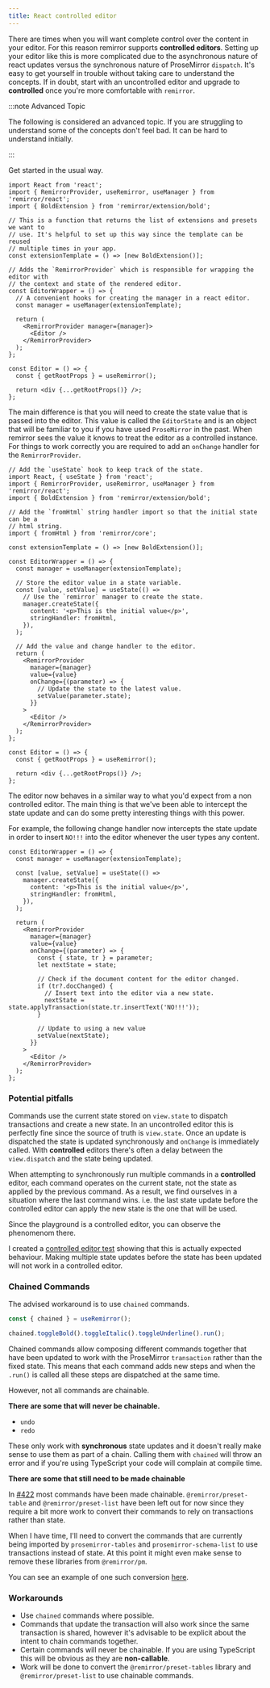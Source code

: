 ```yaml
---
title: React controlled editor
---
```


There are times when you will want complete control over the content in your editor. For this reason remirror supports **controlled editors**. Setting up your editor like this is more complicated due to the asynchronous nature of react updates versus the synchronous nature of ProseMirror `dispatch`. It's easy to get yourself in trouble without taking care to understand the concepts. If in doubt, start with an uncontrolled editor and upgrade to **controlled** once you're more comfortable with `remirror`.

:::note Advanced Topic

The following is considered an advanced topic. If you are struggling to understand some of the concepts don't feel bad. It can be hard to understand initially.

:::

Get started in the usual way.

```tsx
import React from 'react';
import { RemirrorProvider, useRemirror, useManager } from 'remirror/react';
import { BoldExtension } from 'remirror/extension/bold';

// This is a function that returns the list of extensions and presets we want to
// use. It's helpful to set up this way since the template can be reused
// multiple times in your app.
const extensionTemplate = () => [new BoldExtension()];

// Adds the `RemirrorProvider` which is responsible for wrapping the editor with
// the context and state of the rendered editor.
const EditorWrapper = () => {
  // A convenient hooks for creating the manager in a react editor.
  const manager = useManager(extensionTemplate);

  return (
    <RemirrorProvider manager={manager}>
      <Editor />
    </RemirrorProvider>
  );
};

const Editor = () => {
  const { getRootProps } = useRemirror();

  return <div {...getRootProps()} />;
};
```

The main difference is that you will need to create the state value that is passed into the editor. This value is called the `EditorState` and is an object that will be familiar to you if you have used `ProseMirror` in the past. When remirror sees the value it knows to treat the editor as a controlled instance. For things to work correctly you are required to add an `onChange` handler for the `RemirrorProvider`.

```tsx
// Add the `useState` hook to keep track of the state.
import React, { useState } from 'react';
import { RemirrorProvider, useRemirror, useManager } from 'remirror/react';
import { BoldExtension } from 'remirror/extension/bold';

// Add the `fromHtml` string handler import so that the initial state can be a
// html string.
import { fromHtml } from 'remirror/core';

const extensionTemplate = () => [new BoldExtension()];

const EditorWrapper = () => {
  const manager = useManager(extensionTemplate);

  // Store the editor value in a state variable.
  const [value, setValue] = useState(() =>
    // Use the `remirror` manager to create the state.
    manager.createState({
      content: '<p>This is the initial value</p>',
      stringHandler: fromHtml,
    }),
  );

  // Add the value and change handler to the editor.
  return (
    <RemirrorProvider
      manager={manager}
      value={value}
      onChange={(parameter) => {
        // Update the state to the latest value.
        setValue(parameter.state);
      }}
    >
      <Editor />
    </RemirrorProvider>
  );
};

const Editor = () => {
  const { getRootProps } = useRemirror();

  return <div {...getRootProps()} />;
};
```

The editor now behaves in a similar way to what you'd expect from a non controlled editor. The main thing is that we've been able to intercept the state update and can do some pretty interesting things with this power.

For example, the following change handler now intercepts the state update in order to insert `NO!!!` into the editor whenever the user types any content.

```tsx
const EditorWrapper = () => {
  const manager = useManager(extensionTemplate);

  const [value, setValue] = useState(() =>
    manager.createState({
      content: '<p>This is the initial value</p>',
      stringHandler: fromHtml,
    }),
  );

  return (
    <RemirrorProvider
      manager={manager}
      value={value}
      onChange={(parameter) => {
        const { state, tr } = parameter;
        let nextState = state;

        // Check if the document content for the editor changed.
        if (tr?.docChanged) {
          // Insert text into the editor via a new state.
          nextState = state.applyTransaction(state.tr.insertText('NO!!!'));
        }

        // Update to using a new value
        setValue(nextState);
      }}
    >
      <Editor />
    </RemirrorProvider>
  );
};
```

### Potential pitfalls

Commands use the current state stored on `view.state` to dispatch transactions and create a new state. In an uncontrolled editor this is perfectly fine since the source of truth is `view.state`. Once an update is dispatched the state is updated synchronously and `onChange` is immediately called. With **controlled** editors there's often a delay between the `view.dispatch` and the state being updated.

When attempting to synchronously run multiple commands in a **controlled** editor, each command operates on the current state, not the state as applied by the previous command. As a result, we find ourselves in a situation where the last command wins. i.e. the last state update before the controlled editor can apply the new state is the one that will be used.

Since the playground is a controlled editor, you can observe the phenomenom there.

I created a [controlled editor test](https://github.com/remirror/remirror/blob/7477b9357368d62e201d05db4d9872954ae13c11/packages/%40remirror/react/src/components/__tests__/react-editor-controlled.spec.tsx#L368-L418) showing that this is actually expected behaviour. Making multiple state updates before the state has been updated will not work in a controlled editor.

### Chained Commands

The advised workaround is to use `chained` commands.

```ts
const { chained } = useRemirror();

chained.toggleBold().toggleItalic().toggleUnderline().run();
```

Chained commands allow composing different commands together that have been updated to work with the ProseMirror `transaction` rather than the fixed state. This means that each command adds new steps and when the `.run()` is called all these steps are dispatched at the same time.

However, not all commands are chainable.

**There are some that will never be chainable.**

- `undo`
- `redo`

These only work with **synchronous** state updates and it doesn't really make sense to use them as part of a chain. Calling them with `chained` will throw an error and if you're using TypeScript your code will complain at compile time.

**There are some that still need to be made chainable**

In [#422](https://github.com/remirror/remirror/pull/422) most commands have been made chainable. `@remirror/preset-table` and `@remirror/preset-list` have been left out for now since they require a bit more work to convert their commands to rely on transactions rather than state.

When I have time, I'll need to convert the commands that are currently being imported by `prosemirror-tables` and `prosemirror-schema-list` to use transactions instead of state. At this point it might even make sense to remove these libraries from `@remirror/pm`.

You can see an example of one such conversion [here](https://github.com/remirror/remirror/blob/7477b9357368d62e201d05db4d9872954ae13c11/packages/%40remirror/core-utils/src/command-utils.ts#L128-L164).

### Workarounds

- Use `chained` commands where possible.
- Commands that update the transaction will also work since the same transaction is shared, however it's advisable to be explicit about the intent to chain commands together.
- Certain commands will never be chainable. If you are using TypeScript this will be obvious as they are **non-callable**.
- Work will be done to convert the `@remirror/preset-tables` library and `@remirror/preset-list` to use chainable commands.
